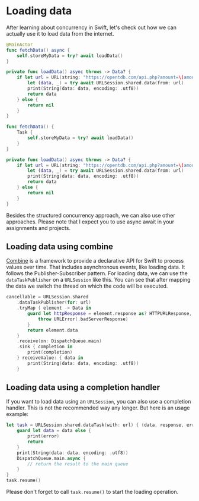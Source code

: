 # Loading data

After learning about concurrency in Swift, let's check out how we can actually use it to load data from the internet.

```Swift
@MainActor
func fetchData() async {
    self.storeMyData = try? await loadData()
}

private func loadData() async throws -> Data? {
    if let url = URL(string: "https://opentdb.com/api.php?amount=\(amountOfQuestions)&type=multiple") {
        let (data, _) = try await URLSession.shared.data(from: url)
        print(String(data: data, encoding: .utf8))
        return data
    } else {
        return nil
    }
}
```

```Swift
func fetchData() {
    Task {
        self.storeMyData = try? await loadData()
    }
}

private func loadData() async throws -> Data? {
    if let url = URL(string: "https://opentdb.com/api.php?amount=\(amountOfQuestions)&type=multiple") {
        let (data, _) = try await URLSession.shared.data(from: url)
        print(String(data: data, encoding: .utf8))
        return data
    } else {
        return nil
    }
}
```

Besides the structured concurrency approach, we can also use other approaches. Please note that I expect you to use async await in your assignments and projects.

## Loading data using combine

[Combine](https://developer.apple.com/documentation/combine) is a framework to provide a declarative API for Swift to process values over time. That includes asynchronous events, like loading data. It follows the Publisher-Subscriber pattern. For loading data, we can use the `dataTaskPublisher` on a `URLSession` like this. You can see that after mapping the data we switch the thread on which the code will be executed.

```Swift
cancellable = URLSession.shared
    .dataTaskPublisher(for: url)
    .tryMap { element -> Data in
        guard let httpResponse = element.response as? HTTPURLResponse, httpResponse.statusCode == 200 else {
            throw URLError(.badServerResponse)
        }
        return element.data
    }
    .receive(on: DispatchQueue.main)
    .sink { completion in
        print(completion)
    } receiveValue: { data in
        print(String(data: data, encoding: .utf8))
    }
```

## Loading data using a completion handler

If you want to load data using an `URLSession`, you can also use a completion handler. This is not the recommended way any longer. But here is an usage example:

```Swift
let task = URLSession.shared.dataTask(with: url) { (data, response, error) in
    guard let data = data else {
        print(error)
        return
    }
    print(String(data: data, encoding: .utf8))
    DispatchQueue.main.async {
        // return the result to the main queue
    }
}
task.resume()
```

Please don't forget to call `task.resume()` to start the loading operation.
